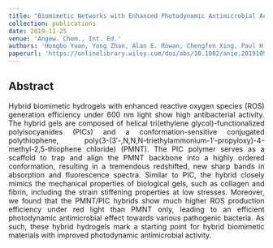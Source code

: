 ```yaml
---
title: "Biomimetic Networks with Enhanced Photodynamic Antimicrobial Activity from Conjugated Polythiophene/Polyisocyanide Hybrid Hydrogels"
collection: publications
date: 2019-11-25
venue: 'Angew. Chem., Int. Ed.'
authors: 'Hongbo Yuan, Yong Zhan, Alan E. Rowan, Chengfen Xing, Paul H. J. Kouwer'
paperurl: 'https://onlinelibrary.wiley.com/doi/abs/10.1002/anie.201910979'
---
```


<h2> Abstract </h2>
<p align= "justify">
Hybrid biomimetic hydrogels with enhanced reactive oxygen species (ROS) generation efficiency under 600 nm light show high antibacterial activity. The hybrid gels are composed of helical tri(ethylene glycol)-functionalized polyisocyanides (PICs) and a conformation-sensitive conjugated polythiophene, poly(3-(3′-,N,N,N-triethylammonium-1′-propyloxy)-4-methyl-2,5-thiophene chloride) (PMNT). The PIC polymer serves as a scaffold to trap and align the PMNT backbone into a highly ordered conformation, resulting in a tremendous redshifted, new sharp bands in absorption and fluorescence spectra. Similar to PIC, the hybrid closely mimics the mechanical properties of biological gels, such as collagen and fibrin, including the strain stiffening properties at low stresses. Moreover, we found that the PMNT/PIC hybrids show much higher ROS production efficiency under red light than PMNT only, leading to an efficient photodynamic antimicrobial effect towards various pathogenic bacteria. As such, these hybrid hydrogels mark a starting point for hybrid biomimetic materials with improved photodynamic antimicrobial activity.
